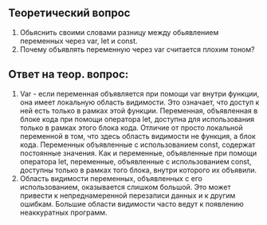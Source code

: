 ## Теоретический вопрос

1. Обьяснить своими словами разницу между обьявлением переменных через var, let и const. 
2. Почему объявлять переменную через var считается плохим тоном?

## Ответ на теор. вопрос: 
1. Var - если переменная объявляется при помощи var внутри функции, она имеет локальную область видимости. Это означает, что доступ к ней есть только в рамках этой функции.
   Переменная, объявленная в блоке кода при помощи оператора let, доступна для использования только в рамках этого блока кода. Отличие от просто локальной переменной в том, что здесь область видимости не функция, а блок кода.
   Переменнык объявленные с использованием const, содержат постоянные значения. Как и переменные, объявленные при помощи оператора let, переменные, объявленные с использованием const, доступны только в рамках того блока, внутри которого их объявили.
2. Область видимости переменных, объявленных с его использованием, оказывается слишком большой. Это может привести к непреднамеренной перезаписи данных и к другим ошибкам. Большие области видимости часто ведут к появлению неаккуратных программ.

